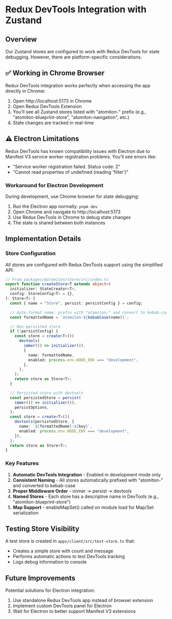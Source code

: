 # Redux DevTools Integration with Zustand

## Overview

Our Zustand stores are configured to work with Redux DevTools for state debugging. However, there are platform-specific considerations.

## ✅ Working in Chrome Browser

Redux DevTools integration works perfectly when accessing the app directly in Chrome:

1. Open http://localhost:5173 in Chrome
2. Open Redux DevTools Extension
3. You'll see all Zustand stores listed with "atomiton-" prefix (e.g., "atomiton-blueprint-store", "atomiton-navigation", etc.)
4. State changes are tracked in real-time

## ⚠️ Electron Limitations

Redux DevTools has known compatibility issues with Electron due to Manifest V3 service worker registration problems. You'll see errors like:

- "Service worker registration failed. Status code: 2"
- "Cannot read properties of undefined (reading 'filter')"

### Workaround for Electron Development

During development, use Chrome browser for state debugging:

1. Run the Electron app normally: `pnpm dev`
2. Open Chrome and navigate to http://localhost:5173
3. Use Redux DevTools in Chrome to debug state changes
4. The state is shared between both instances

## Implementation Details

### Store Configuration

All stores are configured with Redux DevTools support using the simplified API:

```typescript
// From packages/@atomiton/store/src/index.ts
export function createStore<T extends object>(
  initializer: StateCreator<T>,
  config: StoreConfig<T> = {},
): Store<T> {
  const { name = "Store", persist: persistConfig } = config;

  // Auto-format name: prefix with "atomiton-" and convert to kebab-case
  const formattedName = `atomiton-${kebabCase(name)}`;

  // Non-persisted store
  if (!persistConfig) {
    const store = create<T>()(
      devtools(
        immer(() => initializer()),
        {
          name: formattedName,
          enabled: process.env.NODE_ENV === "development",
        },
      ),
    );
    return store as Store<T>;
  }

  // Persisted store with devtools
  const persistedStore = persist(
    immer(() => initializer()),
    persistOptions,
  );
  const store = create<T>()(
    devtools(persistedStore, {
      name: `${formattedName}:${key}`,
      enabled: process.env.NODE_ENV === "development",
    }),
  );
  return store as Store<T>;
}
```

### Key Features

1. **Automatic DevTools Integration** - Enabled in development mode only
2. **Consistent Naming** - All stores automatically prefixed with "atomiton-" and converted to kebab-case
3. **Proper Middleware Order** - immer → persist → devtools
4. **Named Stores** - Each store has a descriptive name in DevTools (e.g., "atomiton-blueprint-store")
5. **Map Support** - enableMapSet() called on module load for Map/Set serialization

## Testing Store Visibility

A test store is created in `apps/client/src/test-store.ts` that:

- Creates a simple store with count and message
- Performs automatic actions to test DevTools tracking
- Logs debug information to console

## Future Improvements

Potential solutions for Electron integration:

1. Use standalone Redux DevTools app instead of browser extension
2. Implement custom DevTools panel for Electron
3. Wait for Electron to better support Manifest V3 extensions
